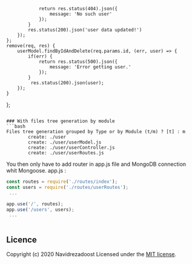                 return res.status(404).json({
                    message: 'No such user'
                });
            }
            res.status(200).json('user data updated!')
        });
    };
    remove(req, res) {
        userModel.findByIdAndDelete(req.params.id, (err, user) => {
            if(err) {
                return res.status(500).json({
                    message: 'Error getting user.'
                });
            }
             res.status(200).json(user);
        });
    }
};
```

### With files tree generation by module
```bash
Files tree generation grouped by Type or by Module (t/m) ? [t] : m
        create: ./user
        create: ./user/userModel.js
        create: ./user/userController.js
        create: ./user/userRoutes.js
```

You then only have to add router in app.js file and MongoDB connection whit Mongoose.
app.js :
```javascript
const routes = require('./routes/index');
const users = require('./routes/userRoutes');
 ...

app.use('/', routes);
app.use('/users', users);
 ...
 
```

## Licence

Copyright (c) 2020 Navidrezadoost
Licensed under the [MIT license](LICENSE).
